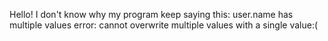 Hello! 
I don't know why my program keep saying this: user.name has multiple values
error: cannot overwrite multiple values with a single value:(